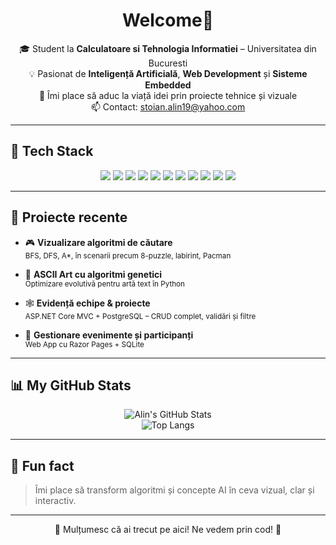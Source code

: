 
<h1 align="center">Welcome👋</h1>

<p align="center">
  🎓 Student la <strong>Calculatoare si Tehnologia Informatiei</strong> – Universitatea din Bucuresti  
  <br>💡 Pasionat de <strong>Inteligență Artificială</strong>, <strong>Web Development</strong> și <strong>Sisteme Embedded</strong>  
  <br>🧠 Îmi place să aduc la viață idei prin proiecte tehnice și vizuale  
  <br>📫 Contact: <a href="mailto:stoian.alin19@yahoo.com">stoian.alin19@yahoo.com</a>
</p>

---

## 🧰 Tech Stack
<p align="center">
  <img src="https://img.shields.io/badge/-Python-3776AB?style=for-the-badge&logo=python&logoColor=white" />
  <img src="https://img.shields.io/badge/-CSharp-239120?style=for-the-badge&logo=csharp&logoColor=white" />
  <img src="https://img.shields.io/badge/-Haskell-5D4F85?style=for-the-badge&logo=haskell&logoColor=white" />
  <img src="https://img.shields.io/badge/-C-00599C?style=for-the-badge&logo=c&logoColor=white" />
  <img src="https://img.shields.io/badge/-HTML5-E34F26?style=for-the-badge&logo=html5&logoColor=white" />
  <img src="https://img.shields.io/badge/-CSS3-1572B6?style=for-the-badge&logo=css3&logoColor=white" />
  <img src="https://img.shields.io/badge/-JavaScript-F7DF1E?style=for-the-badge&logo=javascript&logoColor=black" />
  <img src="https://img.shields.io/badge/-React-61DAFB?style=for-the-badge&logo=react&logoColor=black" />
  <img src="https://img.shields.io/badge/-ASP.NET-512BD4?style=for-the-badge&logo=dotnet&logoColor=white" />
  <img src="https://img.shields.io/badge/-PostgreSQL-336791?style=for-the-badge&logo=postgresql&logoColor=white" />
  <img src="https://img.shields.io/badge/-SQLite-003B57?style=for-the-badge&logo=sqlite&logoColor=white" />
</p>

---

## 🧠 Proiecte recente

- 🎮 **Vizualizare algoritmi de căutare**  
  <sub>BFS, DFS, A\*, în scenarii precum 8-puzzle, labirint, Pacman</sub>

- 🧬 **ASCII Art cu algoritmi genetici**  
  <sub>Optimizare evolutivă pentru artă text în Python</sub>

- 🕸️ **Evidență echipe & proiecte**  
  <sub>ASP.NET Core MVC + PostgreSQL – CRUD complet, validări și filtre</sub>

- 📅 **Gestionare evenimente și participanți**  
  <sub>Web App cu Razor Pages + SQLite</sub>

---

## 📊 My GitHub Stats

<p align="center">
  <img src="https://github-readme-stats.vercel.app/api?username=alinr19&show_icons=true&theme=radical" alt="Alin's GitHub Stats" />
  <br>
  <img src="https://github-readme-stats.vercel.app/api/top-langs/?username=alinr19&layout=compact&theme=radical" alt="Top Langs" />
</p>

---

## 🌱 Fun fact

> Îmi place să transform algoritmi și concepte AI în ceva vizual, clar și interactiv.

---

<p align="center">🚀 Mulțumesc că ai trecut pe aici! Ne vedem prin cod! 🧠</p>
